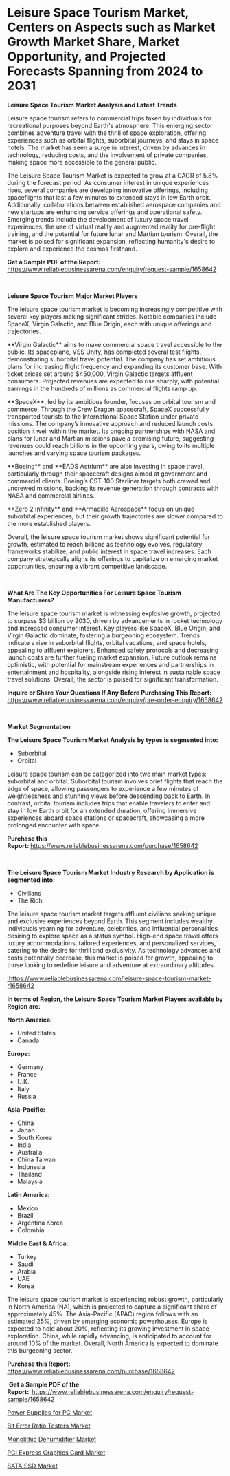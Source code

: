 <p><h1>Leisure Space Tourism Market, Centers on Aspects such as Market Growth Market Share, Market Opportunity, and Projected Forecasts Spanning from 2024 to 2031</h1></p><p><strong>Leisure Space Tourism Market Analysis and Latest Trends</strong></p>
<p><p>Leisure space tourism refers to commercial trips taken by individuals for recreational purposes beyond Earth's atmosphere. This emerging sector combines adventure travel with the thrill of space exploration, offering experiences such as orbital flights, suborbital journeys, and stays in space hotels. The market has seen a surge in interest, driven by advances in technology, reducing costs, and the involvement of private companies, making space more accessible to the general public.</p><p>The Leisure Space Tourism Market is expected to grow at a CAGR of 5.8% during the forecast period. As consumer interest in unique experiences rises, several companies are developing innovative offerings, including spaceflights that last a few minutes to extended stays in low Earth orbit. Additionally, collaborations between established aerospace companies and new startups are enhancing service offerings and operational safety. Emerging trends include the development of luxury space travel experiences, the use of virtual reality and augmented reality for pre-flight training, and the potential for future lunar and Martian tourism. Overall, the market is poised for significant expansion, reflecting humanity's desire to explore and experience the cosmos firsthand.</p></p>
<p><strong>Get a Sample PDF of the Report:&nbsp;</strong> <a href="https://www.reliablebusinessarena.com/enquiry/request-sample/1658642?utm_campaign=1292&utm_medium=2&utm_source=Github&utm_content=ia&utm_term=28092024&utm_id=leisure-space-tourism">https://www.reliablebusinessarena.com/enquiry/request-sample/1658642</a></p>
<p>&nbsp;</p>
<p><strong>Leisure Space Tourism Major Market Players</strong></p>
<p><p>The leisure space tourism market is becoming increasingly competitive with several key players making significant strides. Notable companies include SpaceX, Virgin Galactic, and Blue Origin, each with unique offerings and trajectories.</p><p>**Virgin Galactic** aims to make commercial space travel accessible to the public. Its spaceplane, VSS Unity, has completed several test flights, demonstrating suborbital travel potential. The company has set ambitious plans for increasing flight frequency and expanding its customer base. With ticket prices set around $450,000, Virgin Galactic targets affluent consumers. Projected revenues are expected to rise sharply, with potential earnings in the hundreds of millions as commercial flights ramp up.</p><p>**SpaceX**, led by its ambitious founder, focuses on orbital tourism and commerce. Through the Crew Dragon spacecraft, SpaceX successfully transported tourists to the International Space Station under private missions. The company’s innovative approach and reduced launch costs position it well within the market. Its ongoing partnerships with NASA and plans for lunar and Martian missions pave a promising future, suggesting revenues could reach billions in the upcoming years, owing to its multiple launches and varying space tourism packages.</p><p>**Boeing** and **EADS Astrium** are also investing in space travel, particularly through their spacecraft designs aimed at government and commercial clients. Boeing’s CST-100 Starliner targets both crewed and uncrewed missions, backing its revenue generation through contracts with NASA and commercial airlines.</p><p>**Zero 2 Infinity** and **Armadillo Aerospace** focus on unique suborbital experiences, but their growth trajectories are slower compared to the more established players. </p><p>Overall, the leisure space tourism market shows significant potential for growth, estimated to reach billions as technology evolves, regulatory frameworks stabilize, and public interest in space travel increases. Each company strategically aligns its offerings to capitalize on emerging market opportunities, ensuring a vibrant competitive landscape.</p></p>
<p>&nbsp;</p>
<p><strong>What Are The Key Opportunities For Leisure Space Tourism Manufacturers?</strong></p>
<p><p>The leisure space tourism market is witnessing explosive growth, projected to surpass $3 billion by 2030, driven by advancements in rocket technology and increased consumer interest. Key players like SpaceX, Blue Origin, and Virgin Galactic dominate, fostering a burgeoning ecosystem. Trends indicate a rise in suborbital flights, orbital vacations, and space hotels, appealing to affluent explorers. Enhanced safety protocols and decreasing launch costs are further fueling market expansion. Future outlook remains optimistic, with potential for mainstream experiences and partnerships in entertainment and hospitality, alongside rising interest in sustainable space travel solutions. Overall, the sector is poised for significant transformation.</p></p>
<p><strong>Inquire or Share Your Questions If Any Before Purchasing This Report:</strong> <a href="https://www.reliablebusinessarena.com/enquiry/pre-order-enquiry/1658642?utm_campaign=1292&utm_medium=2&utm_source=Github&utm_content=ia&utm_term=28092024&utm_id=leisure-space-tourism">https://www.reliablebusinessarena.com/enquiry/pre-order-enquiry/1658642</a></p>
<p>&nbsp;</p>
<p><strong>Market Segmentation</strong></p>
<p><strong>The Leisure Space Tourism Market Analysis by types is segmented into:</strong></p>
<p><ul><li>Suborbital</li><li>Orbital</li></ul></p>
<p><p>Leisure space tourism can be categorized into two main market types: suborbital and orbital. Suborbital tourism involves brief flights that reach the edge of space, allowing passengers to experience a few minutes of weightlessness and stunning views before descending back to Earth. In contrast, orbital tourism includes trips that enable travelers to enter and stay in low Earth orbit for an extended duration, offering immersive experiences aboard space stations or spacecraft, showcasing a more prolonged encounter with space.</p></p>
<p><strong>Purchase this Report:&nbsp;</strong><a href="https://www.reliablebusinessarena.com/purchase/1658642?utm_campaign=1292&utm_medium=2&utm_source=Github&utm_content=ia&utm_term=28092024&utm_id=leisure-space-tourism">https://www.reliablebusinessarena.com/purchase/1658642</a></p>
<p>&nbsp;</p>
<p><strong>The Leisure Space Tourism Market Industry Research by Application is segmented into:</strong></p>
<p><ul><li>Civilians</li><li>The Rich</li></ul></p>
<p><p>The leisure space tourism market targets affluent civilians seeking unique and exclusive experiences beyond Earth. This segment includes wealthy individuals yearning for adventure, celebrities, and influential personalities desiring to explore space as a status symbol. High-end space travel offers luxury accommodations, tailored experiences, and personalized services, catering to the desire for thrill and exclusivity. As technology advances and costs potentially decrease, this market is poised for growth, appealing to those looking to redefine leisure and adventure at extraordinary altitudes.</p></p>
<p><a href="https://www.reliablebusinessarena.com/leisure-space-tourism-market-r1658642?utm_campaign=1292&utm_medium=2&utm_source=Github&utm_content=ia&utm_term=28092024&utm_id=leisure-space-tourism">&nbsp;https://www.reliablebusinessarena.com/leisure-space-tourism-market-r1658642</a></p>
<p><strong>In terms of Region, the Leisure Space Tourism Market Players available by Region are:</strong></p>
<p>
    <p> <strong> North America: </strong>
        <ul>
            <li>United States</li>
            <li>Canada</li>
        </ul>
        </p> 
    <p> <strong> Europe: </strong>
        <ul>
            <li>Germany</li>
            <li>France</li>
            <li>U.K.</li>
            <li>Italy</li>
            <li>Russia</li>
        </ul>
        </p> 
    <p> <strong> Asia-Pacific: </strong>
        <ul>
            <li>China</li>
            <li>Japan</li>
            <li>South Korea</li>
            <li>India</li>
            <li>Australia</li>
            <li>China Taiwan</li>
            <li>Indonesia</li>
            <li>Thailand</li>
            <li>Malaysia</li>
        </ul>
        </p> 
    <p> <strong> Latin America: </strong>
        <ul>
            <li>Mexico</li>
            <li>Brazil</li>
            <li>Argentina Korea</li>
            <li>Colombia</li>
        </ul>
        </p> 
    <p> <strong> Middle East & Africa: </strong>
        <ul>
            <li>Turkey</li>
            <li>Saudi</li>
            <li>Arabia</li>
            <li>UAE</li>
            <li>Korea</li>
        </ul>
    </p>
    </p>
<p><p>The leisure space tourism market is experiencing robust growth, particularly in North America (NA), which is projected to capture a significant share of approximately 45%. The Asia-Pacific (APAC) region follows with an estimated 25%, driven by emerging economic powerhouses. Europe is expected to hold about 20%, reflecting its growing investment in space exploration. China, while rapidly advancing, is anticipated to account for around 10% of the market. Overall, North America is expected to dominate this burgeoning sector.</p></p>
<p><strong>Purchase this Report: </strong><a href="https://www.reliablebusinessarena.com/purchase/1658642?utm_campaign=1292&utm_medium=2&utm_source=Github&utm_content=ia&utm_term=28092024&utm_id=leisure-space-tourism">https://www.reliablebusinessarena.com/purchase/1658642</a></p>
<p>&nbsp;<strong>Get a Sample PDF of the Report:&nbsp;&nbsp;</strong><a href="https://www.reliablebusinessarena.com/enquiry/request-sample/1658642?utm_campaign=1292&utm_medium=2&utm_source=Github&utm_content=ia&utm_term=28092024&utm_id=leisure-space-tourism">https://www.reliablebusinessarena.com/enquiry/request-sample/1658642</a></p>
<p><strong></strong></p>
<p><p><a href="https://www.linkedin.com/pulse/what-growth-drivers-power-supplies-pc-market-comprehensive-ydknc?trackingId=xpFXIltLT0OCuLL9f8Bysw%3D%3D&utm_campaign=1292&utm_medium=2&utm_source=Github&utm_content=ia&utm_term=28092024&utm_id=leisure-space-tourism">Power Supplies for PC Market</a></p><p><a href="https://issuu.com/reportprime-2/docs/bit-error-ratio-testers-market-size_57379091a943d4?utm_campaign=1292&utm_medium=2&utm_source=Github&utm_content=ia&utm_term=28092024&utm_id=leisure-space-tourism">Bit Error Ratio Testers Market</a></p><p><a href="https://issuu.com/reportprime-2/docs/monolithic-dehumidifier-market-size_f13d78d81f6b22?utm_campaign=1292&utm_medium=2&utm_source=Github&utm_content=ia&utm_term=28092024&utm_id=leisure-space-tourism">Monolithic Dehumidifier Market</a></p><p><a href="https://www.linkedin.com/pulse/what-innovations-market-trends-shaping-pci-express-graphics-card-vk5mc?trackingId=j9hXR%2FkSTPyWttMlL1NxVw%3D%3D&utm_campaign=1292&utm_medium=2&utm_source=Github&utm_content=ia&utm_term=28092024&utm_id=leisure-space-tourism">PCI Express Graphics Card Market</a></p><p><a href="https://www.linkedin.com/pulse/sata-ssd-market-size-type-25-inch-basic-drivem2-drive-product-ntcve?trackingId=jYv3qkLGR%2B6x9q5HLOWRHQ%3D%3D&utm_campaign=1292&utm_medium=2&utm_source=Github&utm_content=ia&utm_term=28092024&utm_id=leisure-space-tourism">SATA SSD Market</a></p></p>